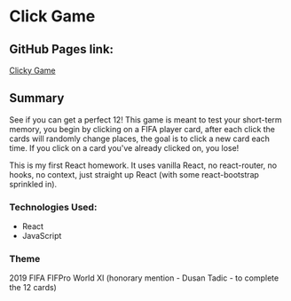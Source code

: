 # Click Game

## GitHub Pages link: 
[Clicky Game](https://ryanward4556.github.io/Clicky-Game/)

## Summary

See if you can get a perfect 12! This game is meant to test your short-term memory, you begin by clicking on a FIFA player card, after each click the cards will randomly change places, the goal is to click a new card each time. If you click on a card you've already clicked on, you lose!

This is my first React homework. It uses vanilla React, no react-router, no hooks, no context, just straight up React (with some react-bootstrap sprinkled in).

### Technologies Used: 
* React
* JavaScript

### Theme 

2019 FIFA FIFPro World XI (honorary mention - Dusan Tadic - to complete the 12 cards)
